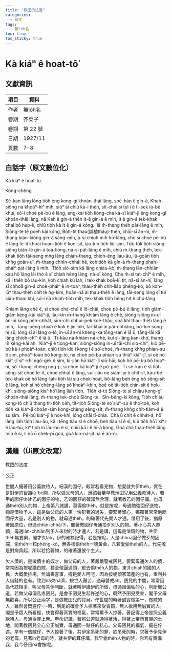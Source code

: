 ```yaml
---
title: "教囝的法度"
categories:
  - 散文
tags:
  - 無lo̍h名
toc: true
toc_sticky: true
---
```


# Kà kiáⁿ ê hoat-tō͘

## 文獻資訊

| 項目 | 資料 |
|---|---|
| 作者 | 無lo̍h名 |
| 卷期 | 芥菜子 |
| 卷期 | 第 22 號 |
| 日期 | 1927/11 |
| 頁數 | 7-8 |

## 白話字（原文數位化）

Kà kiáⁿ ê hoat-tō͘.

Kong-chèng

Sè-kan lâng lóng tio̍h ēng kong-gī khoán-thāi lâng, soè-hàn ê gín-á, Khah-siông nā khoàⁿ-kìⁿ mi̍h, siūⁿ ài chiū kā-i the̍h, si̍t-chāi sī tuì i ê tì-sek iá-bē khuí, só͘-í choè pē-bú ê lâng, eng-kai tio̍h liōng-chá kà-sī kiáⁿ-jî ēng kong-gī khoán-thāi lâng, nā Kah ê gín-á the̍h It-ê gín-á ê mi̍h, It ê gín-á tek-khak chai bô ha̍p-lí, chiū tio̍h kà It ê gín-á kóng.  iā m̄-thang the̍h pa̍t-lâng ê mi̍h, Siōng-tè tē poeh kài kóng, Bo̍h-tit thau(誤植thâu)-the̍h, chiū-sī án-ni, m̄-thang bián-kióng gín-á sàng-mi̍h, á-sī chioh mi̍h hō͘-lâng, che sī choè pē-bú ê lâng tē-it khoài hoān-tio̍h ê koè-sit, iàu-kín tio̍h liû-sim, To̍k-to̍k tio̍h siông-siông bián-lē gín-á toā-liōng, nā-sī pa̍t-lâng ê mi̍h, chiū m̄-thang the̍h, tek-khak tio̍h tāi-seng mn̄g lâng chiah-thang, chioh-ēng liáu-āu, iû-goân tio̍h khǹg goân-uī, m̄-thang chhìn-chhái hē, koh tio̍h kà gín-á m̄-thang phah-pháiⁿ pa̍t-lâng ê mi̍h.  Tio̍h sió-sim kā lâng chiàu-kò͘, m̄-thang iân-chhiân kàu hō͘ lâng lâi thó ê sî chiah hêng lâng, nā-sī kóng, Che m̄-sī ta̍t-chîⁿ ê mi̍h, kā i the̍h bô iàu-kín, koh chiah kú lah, i tek-khak boē-kì tit, nā-sī án-ni, lâng sī chhoā gín-á choè-pháiⁿ ê in-toaⁿ, thau-the̍h chi̍t-lia̍p phêng-kó, bô koh-iūⁿ thau-the̍h chi̍t tè n̂g-kim, hoān-nā ài thau-the̍h ê lâng, tāi-seng lóng sī tuì siáu-tham khí, só͘-í nā khioh-tio̍h mi̍h, tek-khak tio̍h hêng hit ê chú-lâng.

Khiàm lâng chè ê, sī choè chè-chú ê lô͘-chāi, choè pē-bú ê lâng, tio̍h giâm-giâm kéng-kài kiáⁿ-jî, iàu-kín m̄-thang khiàm lâng ê chè, siông-siông in-uī án-ni kóng pe̍h-chha̍t, sīm-chì chhui-pek koè-thâu, soà khì thau-the̍h lâng ê mi̍h,  Tang-pêng chiah ê kok ê jîn-bîn, tāi-khài ài pâi-chhiâng, bô-lūn song-hí sū, lóng sī ài lâng o-ló, in-uī án-ni kheng-ka tōng-sán ê iā ū, tāng-lāi kā lâng chioh-chîⁿ ê iā ū.  Tì-kàu ná-khiàm ná-chē, kui sì-lâng kan-khó͘, thang m̄ kéng-kài ah.  Kiáⁿ-jî ê tiong-kan, siông-siông in-uī tāi-chì sio-chiⁿ, kiò pē-bú kā-i phoàⁿ-toàn, chiū tio̍h kiò i kóng i ê só͘-choè, m̄-thang khǹg phian-su ê sim, phoàⁿ-toàn bô kong-tō, nā choè pē-bú phian-su thiàⁿ kiáⁿ-jî, sī oē hō͘ kiáⁿ-jî siⁿ-khí ngó͘-ge̍k ê sim, kì-jiân hō͘ kiáⁿ-jî siū-hāi, koh hō͘ pē-bú bô hoaⁿ-hí, só͘-í kong-chèng nn̄g-jī, sī choè kà kiáⁿ-jî ê pó-poè.  Tī sè-kan ê sî tio̍h sêng-si̍t choè tē-it, choè chha̍t ê lâng, sui-jiân oē siám-pī tī chi̍t-sî, kàu-bé tek-khak oē hō͘ lâng lia̍h-tio̍h lâi siū chek-hoa̍t, bô-lâng beh ēng bô sêng-si̍t ê lâng, koh sī hō͘ chèng-lâng só͘ khoàⁿ-khin, boē oē tit-tio̍h chin-si̍t ê hok-khì, siông-siông kiaⁿ hō͘ lâng lia̍h tio̍h.  Tio̍h kì-tit Siōng-tè sī chiàu kong-gī khoán-thāi lâng, m̄-thang tek-choē Siōng-tè.  Sin-bēng-kì kóng, Tio̍h chiàu kong-tō chiū thang tit-tio̍h oa̍h, tit-tio̍h Siōng-tè só͘ siúⁿ-sù ê thó͘-toē, koh tio̍h kà kiáⁿ-jî choân-sim kong-chèng sêng-si̍t, m̄-thang khǹg chi̍t-tiám-á ê su sim.  Pē-bú kiáⁿ-jî ê hok-khì, lóng chāi tī-chia.  Chá ū chi̍t ê chha̍t-á, hō͘ lâng lia̍h tio̍h liáu-āu, kā i tēng tiàu sí ê choē, beh tiàu sí ê sî, kiû tio̍h hō͘ i kìⁿ i ê lāu-bú, kìⁿ tio̍h in lāu-bú ê sî, chiū kā i ê hī-á kóng, Goá chá thau-the̍h lâng mi̍h ê sî, lí nā ū chek-pī goá, goá kin-ná-ji̍t ná ē án-ni.

## 漢羅（Ùi原文改寫）

教囝的法度

公正

世間人攏著用公義款待人，細漢的囡仔，較常若看見物，想愛就共伊the̍h，實在是對伊的智識iá-bē開，所以做父母的人，應該著量早教示囝兒用公義款待人，若甲的囡仔the̍h乙的囡仔的物，乙的囡仔的確知無合理，就著教乙的囡仔講。也毋通the̍h別人的物，上帝第八誡講，莫得偷the̍h，就是按呢，毋通勉強囡仔送物，抑是借物予人，這是做父母的人第一快犯著的過失，要緊著留心，獨獨著常常勉勵囡仔大量，若是別人的物，就毋通the̍h，的確著代先問人才通，借用了後，猶原著囥原位，毋通chhìn-chhái下，閣著教囡仔毋通拍歹別人的物。著小心共人照顧，毋通iân-chhiân到予人來討的時才還人，若是講，這毋是值錢的物，共伊the̍h無要緊，閣才久lah，伊的確袂記得，若是按呢，人是chhoā囡仔做歹的因端，偷the̍h一粒phêng-kó，無各樣偷the̍h一塊黃金，凡若愛偷the̍h的人，代先攏是對痟貪起，所以若拾著物，的確著還彼个主人。

欠人債的，是做債主的奴才，做父母的人，著嚴嚴警戒囝兒，要緊毋通欠人的債，常常因為按呢講白賊，甚至催逼過頭，紲去偷the̍h人的物，東爿chiah的國的人民，大概愛排場，無論喪喜事，攏是愛人呵咾，因為按呢傾家蕩產的也有，重利共人借錢的也有。致到ná欠ná濟，規世人艱苦，通毋警戒ah。囝兒的中間，常常因為代誌相爭，叫父母共伊判斷，就著叫伊講伊的所做，毋通囥偏私的心，判斷無公道，若做父母偏私疼囝兒，是會予囝兒生起忤逆的心，既然予囝兒受害，閣予父母無歡喜，所以公正兩字，是做教囝兒的寶貝。佇世間的時著誠實做第一，做賊的人，雖然會閃避佇一-時，到尾的確會予人掠著來受責罰，無人欲用無誠實的人，閣是予眾人所看輕，袂會得著真實的福氣，常常驚予人掠著。著記得上帝是照公義款待人，毋通得罪上帝。申命記講，著照公道就通得著活，得著上帝所賞賜的土地，閣著教囝兒全心公正誠實，毋通囥一點仔的私心。父母囝兒的福氣，攏在佇遮。早有一個賊仔，予人掠著了後，共伊定吊死的罪，欲吊死的時，求著予伊見伊的老母，見著in老母的時，就共伊的耳仔講，我早偷the̍h人物的時，你若有責備我，我今仔日ná會按呢。
